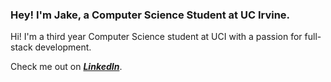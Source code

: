 ### Hey! I'm Jake, a Computer Science Student at UC Irvine.

<!--![Game](https://img.itch.zone/aW1nLzYyNTA1MTQucG5n/315x250%23c/yuBq8a.png)-->

<!--On my profile I have some different projects that I have worked on from places such as **hackathons** and **game jams**. I have interests in web development, game development, and virtual reality development.-->

Hi! I'm a third year Computer Science student at UCI with a passion for full-stack development.

Check me out on ***[LinkedIn](https://www.linkedin.com/in/jake-gerber-a9a299214/)***. 

<!--and my ***[Itch](https://cosmicsnowman.itch.io/)***.-->

<!--
**JakeGerber/JakeGerber** is a ✨ _special_ ✨ repository because its `README.md` (this file) appears on your GitHub profile.

Here are some ideas to get you started:

- 🔭 I’m currently working on ...
- 🌱 I’m currently learning ...
- 👯 I’m looking to collaborate on ...
- 🤔 I’m looking for help with ...
- 💬 Ask me about ...
- 📫 How to reach me: ...
- 😄 Pronouns: ...
- ⚡ Fun fact: ...
-->
